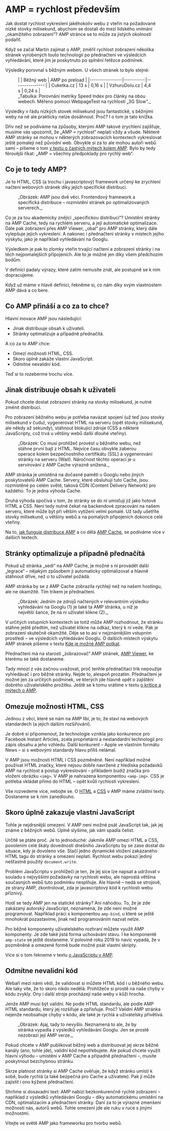 # AMP = rychlost především

Jak dostat rychlost vykreslení jakéhokoliv webu z vteřin na požadované nízké stovky milisekund, abychom se dostali do mezí lidského vnímání „okamžitého zobrazení“? AMP stránce se to může za jistých okolností podařit.

Když se začal Martin zajímat o AMP, změřil rychlost zobrazení několika stránek vyrobených touto technologií po přednačtení ve výsledcích vyhledávání, které jim je poskytnuto po splnění řetězce podmínek.

Výsledky porovnal s běžným webem. U všech stránek to bylo stejné:

<figure>
<div class="rwd-scrollable"  markdown="1">
|                | Běžný web | AMP po preload |
|----------------|----------:|---------------:|
| Cuketka.cz     | 13 s  | 0,16 s |
| VzhuruDolu.cz  | 4,4 s | 0,24 s |
</div>
<figcaption markdown="1">
_Tabulka: Porovnání metriky Speed Index pro články na obou webech. Měřeno pomocí WebpageTest na rychlosti „3G Slow“._
</figcaption>
</figure>

Výsledky v řádu nízkých stovek milisekund jsou fantastické, s běžnými weby na ně ale prakticky nelze dosáhnout. Proč? I o tom je tato knížka.

Dřív než se podíváme na způsoby, kterými AMP takové zrychlení zajišťuje, musíme vás upozornit, že „AMP = rychlost“ neplatí vždy a všude. Některé AMP stránky se mohou v některých zobrazovacích kontextech vykreslovat ještě pomaleji než původní web. Obvykle si za to ale mohou autoři webů sami – píšeme o tom [v textu o častých mýtech kolem AMP](amp-kritika-myty.md). Bylo by tedy férovější říkat: „AMP = všechny předpoklady pro rychlý web“.

## Co je to tedy AMP?

Je to HTML, CSS (a trochu i javascriptový) framework určený ke zrychlení načtení webových stránek díky jejich specifické distribuci.

<figure>
<img src="../dist/images/original/vdamp/amp-framework-distribuce.png" alt="">
<figcaption markdown="1">
_Obrázek: AMP jsou dvě věci. Frontendový framework a specifická distribuce – rozmístění stránek po optimalizovaných serverech._
</figcaption>
</figure>

Co je za tou akademicky znějící „specifickou distribucí“? Umístění stránky na AMP Cache, tedy na rychlém serveru, a její automatické optimalizace. Dále pak zobrazení přes AMP Viewer, „obal“ pro AMP stránky, který dále vylepšuje jejich vykreslení. A nakonec i přednačtení stránky v místech jejího výskytu, jako je například vyhledávání na Googlu.

Výsledkem je pak to zlomky vteřin trvající načtení a zobrazení stránky i na těch nejpomalejších připojeních. Ale to je možné jen díky všem předchozím bodům.

V definici padaly výrazy, které zatím nemusíte znát, ale postupně se k nim dopracujeme.

Když už máme v hlavě definici, řekněme si, co nám díky svým vlastnostem AMP dává a co bere.

## Co AMP přináší a co za to chce?

Hlavní inovace AMP jsou následující:

* Jinak distribuuje obsah k uživateli.
* Stránky optimalizuje a případně přednačítá.

A co za to AMP chce:

* Omezí možnosti HTML, CSS.
* Skoro úplně zakáže vlastní JavaScript.
* Odmítne nevalidní kód.

Teď si to rozeberme trochu více.

## Jinak distribuuje obsah k uživateli

Pokud chcete dostat zobrazení stránky na stovky milisekund, je nutné změnit distribuci.

Pro zobrazení běžného webu je potřeba navázat spojení (už teď jsou stovky milisekund v čudu), vygenerovat HTML na serveru (opět stovky milisekund, ale někdy až sekundy), stáhnout blokující zdroje (CSS a některé JavaScripty, což trvá u většiny webů další dlouhé vteřiny).

<figure>
<img src="../dist/images/original/vdamp/ttfb.png" alt="">
<figcaption markdown="1">
_Obrázek: Co musí prohlížeč provést u běžného webu, než stáhne první bajt z HTML. Nejvíce času obvykle zaberou operace kolem bezpečnostního certifikátu (SSL) a vygenerování stránky na serveru (Wait). Náročnost těchto operací je u servírování z AMP Cache výrazně snížená._
</figcaption>
</figure>

AMP stránka je umístěná na dočasné paměti u Googlu nebo jiných poskytovatelů AMP Cache. Servery, které obsluhují tuto Cache, jsou rozmístěné po celém světě, taková CDN (Content Delivery Network) pro každého. To je jedna výhoda Cache.

Druhá výhoda spočívá v tom, že stránky se do ní umísťují již jako hotové HTML a CSS. Není tedy nutné čekat na backendové zpracování na našem serveru, které může být při větším vytížení velmi pomalé. Už tady ušetříte stovky milisekund, u většiny webů a na pomalých připojeních dokonce celé vteřiny.

Na to, [jak funguje distribuce AMP](amp-fungovani.md) a co dělá [AMP Cache](amp-cache.md), se podíváme více v dalších textech.

## Stránky optimalizuje a případně přednačítá

Pokud už stránka „sedí“ na AMP Cache, je možné s ní provádět další „legrace“ – nějakým způsobem ji automaticky optimalizovat a hlavně stáhnout dříve, než o to uživatel požádá.

AMP stránka by se z AMP Cache zobrazila rychleji než na našem hostingu, ale ne okamžitě. Tím trikem je přednačtení.

<figure>
<img src="../dist/images/original/vdamp/amp-devtools.png" alt="">
<figcaption markdown="1">
_Obrázek: Jedním ze zdrojů načtených v relevantním výsledku vyhledávání na Googlu (1) je také ta AMP stránka, u níž je největší šance, že na ni uživatel klikne (2)._
</figcaption>
</figure>

V určitých vstupních kontextech se totiž může AMP rozhodnout, že stránku stáhne ještě předtím, než uživatel klikne na odkaz, který k ní vede. Pak je zobrazení skutečně okamžité. Děje se to asi v nejznámějším vstupním prostředí – ve výsledcích vyhledávání Googlu. O dalších místech výskytu AMP stránek píšeme v textu [Kde je možné AMP potkat](amp-platformy.md).

Přednačtení má na starosti „zobrazovač“ AMP stránek, [AMP Viewer](amp-viewer.md), ke kterému se také dostaneme.

Tady mnozí z vás začnou uvažovat, proč tenhle přednačítací trik nepoužije vyhledávač i pro běžné stránky. Nejde to, alespoň prozatím. Přednačtení je možné jen za určitých podmínek, ve kterých jde hlavně opět o zajištění dobrého uživatelského prožitku. Ještě se k tomu vrátíme v textu [o kritice a mýtech o AMP](amp-kritika-myty.md).

## Omezuje možnosti HTML, CSS

Jednou z věcí, které se nám na AMP líbí, je to, že staví na webových standardech (a jejich dalším rozšiřování).

Je dobré si připomenout, že technologie vznikla jako konkurence pro Facebook Instant Articles, zcela proprietární a nestandardní technologii pro zápis obsahu a jeho vzhledu. Další konkurent – Apple ve vlastním formátu News – si s webovými standardy hlavu příliš nelámal.

V AMP jsou možnosti HTML i CSS pozměněné. Není například možné používat HTML značky, které nejsou dobře navržené z hlediska požadavků AMP na rychlost a postup vykreslování – příkladem budiž značka pro vložení obrázku `<img>`. V AMP je nahrazena komponentou `<amp-img>`. CSS je potřeba vkládat přímo do HTML – opět kvůli rychlosti vykreslení.

Vše rozvedeme více, nebojte se. O [HTML](amp-html.md) a [CSS](amp-css.md) v AMP máme zvláštní texty. Dostaneme se k nim zanedlouho.

## Skoro úplně zakazuje vlastní JavaScript

Tohle je nejdrsnější omezení. V AMP není možné psát JavaScript tak, jak jej známe z běžných webů. Úplně slyšíme, jak vám spadla čelist.

Určitě se ptáte proč. Je to jednoduché: Jakmile AMP omezí HTML a CSS, povolením celé škály dovedností dnešního JavaScriptu by se zase dostal do situace, kdy je dovoleno vše. Stačí jedno dynamické vložení zakázaného HTML tagu do stránky a omezení neplatí. Rychlost webu pokazí jediný nešťastně použitý `document.write`.

Problém JavaScriptu v prohlížeči je ten, že jej sice lze napsat a udržovat v souladu s nejvyššími požadavky na rychlosti webu, ale naprostá většina současných webů tuto podmínku nesplňuje. Ale hlavně – nedá se strojově, ze strany AMP, zkontrolovat, zda je javascriptový kód k rychlosti webu příznivý.

Hodí se tedy AMP jen na statické stránky? Ani náhodou. To, že je zde zakázaný autorský JavaScript, neznamená, že zde není možné programovat. Například práci s komponentou `amp-bind`, u které se ještě mnohokrát pozastavíme, jinak než programováním nazvat nelze.

Pro běžné komponenty uživatelského rozhraní můžete využít AMP komponenty. Je zde také jistá forma uchovávání stavu. I ke komponentě `amp-state` se ještě dostaneme. V polovině roku 2019 to navíc vypadá, že v pozměněné a omezené formě bude možné psát vlastní skripty.

Více si o tom řekneme v textu [o JavaScriptu v AMP](amp-javascript.md).

## Odmítne nevalidní kód

Webaři mezi námi vědí, že validovat si můžete HTML kód i u běžného webu. Ale taky víte, že to skoro nikdo nedělá. Prohlížeče si prostě na naše chyby v kódu zvykly. Ony i další stroje procházejí naše weby v kůži hrocha.

Jenže AMP musí být validní. Ne podle HTML standardu, ale podle AMP HTML standardu, který jej rozšiřuje a zpřísňuje. Proč? Validní AMP stránka nejenže neobsahuje chyby v kódu, ale také je rychlá a uživatelsky přívětivá.

<figure>
<img src="../dist/images/original/vdamp/amp-validator.png" alt="">
<figcaption markdown="1">
_Obrázek: Ajaj, tady to nevyšlo. Neznamená to ale, že by stránka vypadla z výsledků vyhledávání Googlu. Jen se prostě nezobrazí její AMP verze._
</figcaption>
</figure>

Pokud chcete v AMP publikovat běžný web a distribuovat jej skrze běžné kanály (ano, tohle jde), validní kód nepotřebujete. Ale pokud chcete využít hlavní výhodu – umístění v AMP Cache a případně přednačtení –, musíte poskytnout bezchybnou stránku.

Skrze platnost stránky si AMP Cache ověřuje, že když stránku umístí k sobě, bude rychlá (a také bezpečná pro Cache a uživatele). Pak jí může zajistit i ono kýžené přednačtení.

Shrňme si dosavadní text: AMP nabízí bezkonkurenčně rychlé zobrazení – například z výsledků vyhledávání Googlu – díky automatickému umístění na CDN, optimalizacím a přednačtení stránky. Daní za to je výrazné zmenšení možností nás, autorů webů. Tohle omezení jde ale ruku v ruce s jinými možnostmi.

Vítejte ve světě AMP jako frameworku pro tvorbu webů.
